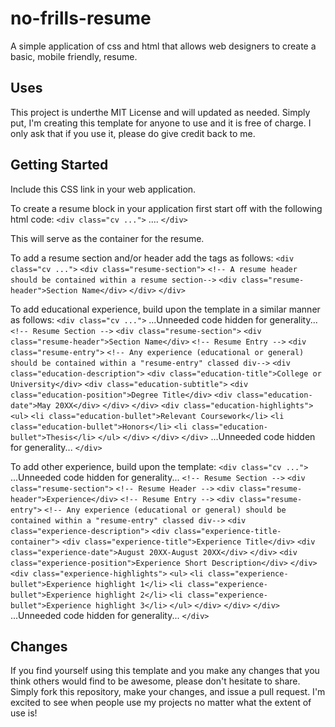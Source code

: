 # no-frills-resume

A simple application of css and html that allows web designers to create a
basic, mobile friendly, resume.

## Uses
This project is underthe MIT License and will updated as needed.
Simply put, I'm creating this template for anyone to use and it is free
of charge. I only ask that if you use it, please do give credit back to me.

## Getting Started
Include this CSS link in your web application.

To create a resume block in your application first start off with the
following html code:
    `<div class="cv ...">`
      ....
    `</div>`

This will serve as the container for the resume.

To add a resume section and/or header add the tags as follows:
    `<div class="cv ...">`
      `<div class="resume-section">`
        `<!-- A resume header should be contained within a resume section-->`
        `<div class="resume-header">Section Name</div>`
      `</div>`
    `</div>`

To add educational experience, build upon the template in a similar manner as follows:
    `<div class="cv ...">`
      ...Unneeded code hidden for generality...
      `<!-- Resume Section -->`
      `<div class="resume-section">`
        `<div class="resume-header">Section Name</div>`
        `<!-- Resume Entry -->`
        `<div class="resume-entry">`
          `<!-- Any experience (educational or general) should be contained within a "resume-entry" classed div-->`
          `<div class="education-description">`
            `<div class="education-title">College or University</div>`
            `<div class="education-subtitle">`
              `<div class="education-position">Degree Title</div>`
              `<div class="education-date">May 20XX</div>`
            `</div>`
          `</div>`
          `<div class="education-highlights">`
            `<ul>`
              `<li class="education-bullet">Relevant Coursework</li>`
              `<li class="education-bullet">Honors</li>`
              `<li class="education-bullet">Thesis</li>`
            `</ul>`
          `</div>`
        `</div>`
      `</div>`
      ...Unneeded code hidden for generality...
    `</div>`

To add other experience, build upon the template:
    `<div class="cv ...">`
      ...Unneeded code hidden for generality...
      `<!-- Resume Section -->`
      `<div class="resume-section">`
        `<!-- Resume Header -->`
        `<div class="resume-header">Experience</div>`
        `<!-- Resume Entry -->`
        `<div class="resume-entry">`
          `<!-- Any experience (educational or general) should be contained within a "resume-entry" classed div-->`
          `<div class="experience-description">`
            `<div class="experience-title-container">`
              `<div class="experience-title">Experience Title</div>`
              `<div class="experience-date">August 20XX-August 20XX</div>`
            `</div>`
            `<div class="experience-position">Experience Short Description</div>`
          `</div>`
          `<div class="experience-highlights">`
            `<ul>`
              `<li class="experience-bullet">Experience highlight 1</li>`
              `<li class="experience-bullet">Experience highlight 2</li>`
              `<li class="experience-bullet">Experience highlight 3</li>`
            `</ul>`
          `</div>`
        `</div>`
      `</div>`
      ...Unneeded code hidden for generality...
    `</div>`


## Changes
If you find yourself using this template and you make any changes that you
think others would find to be awesome, please don't hesitate to share. Simply
fork this repository, make your changes, and issue a pull request. I'm excited
to see when people use my projects no matter what the extent of use is!

